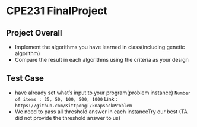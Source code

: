 # CPE231 FinalProject
## Project Overall
- Implement the algorithms you have learned in class(including genetic algorithm)
- Compare the result in each algorithms using the criteria as your design
## Test Case
- have already set what’s input to your program(problem instance)
`Number of items : 25, 50, 100, 500, 1000`
Link : `https://github.com/KittpongT/knapsackProblem`
- We need to pass all threshold answer in each instanceTry our best (TA did not provide the threshold answer to us)
